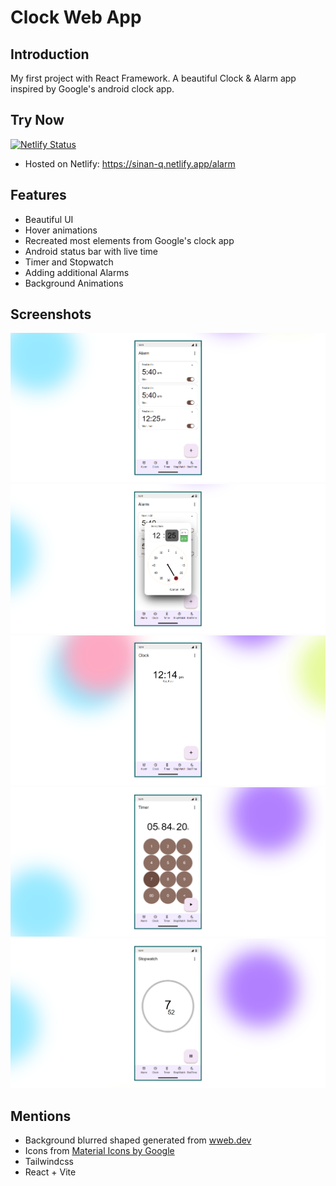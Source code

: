 
# Clock Web App
## Introduction
My first project with React Framework. A beautiful Clock & Alarm app inspired by Google's android clock app.

## Try Now 
[![Netlify Status](https://api.netlify.com/api/v1/badges/927e5e1d-4e2e-4168-be1d-a23766609c8b/deploy-status)](https://app.netlify.com/sites/sinan-q/deploys)
* Hosted on Netlify: https://sinan-q.netlify.app/alarm
## Features
* Beautiful UI
* Hover animations
* Recreated most elements from Google's clock app
* Android status bar with live time
* Timer and Stopwatch
* Adding additional Alarms
* Background Animations

## Screenshots
![screenshot1](/screenshots/0.png)
![screenshot1](/screenshots/1.png)
![screenshot1](/screenshots/3.png)
![screenshot1](/screenshots/4.png)
![screenshot1](/screenshots/5.png)

## Mentions
* Background blurred shaped generated from [wweb.dev](https://wweb.dev/resources/animated-css-background-generator)
* Icons from [Material Icons by Google](https://fonts.google.com/icons)
* Tailwindcss
* React + Vite

